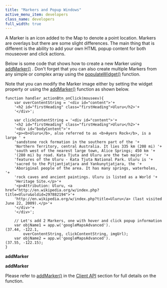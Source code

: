 ```yaml
---
title: "Markers and Popup Windows"
active_menu_item: developers
class_name: developers
full_width: true
---
```



A Marker is an icon added to the Map to denote a point location. Markers are overlays but there are some slight differences. The main thing that is different is the ability to add your own HTML popup content for both mouseover and click actions.

Below is some code that shows how to create a new Marker using [addMarker()](/developers/documentation/scripting-apis/client-api/widget-object-functions/advanced-maps/addmarker) . Don't forget that you can also create multiple Markers from any simple or complex array using the [populateWidget()](/developers/documentation/product-guide/advanced-important-widgets/google-v3-maps-widget/using-populatewidget) function.

Note that you can modify the Marker image either by setting the widget property or using the [addMarker()](/developers/documentation/scripting-apis/client-api/widget-object-functions/advanced-maps/addmarker) function as shown below.

    function handler_actionBtn_onClick(mouseev){
        var overContentString = '<div id="content">'+
        '<h2 id="firstHeading" class="firstHeading">Uluru</h2>'+
        '</div>';
     
        var clickContentString = '<div id="content">'+
        '<h2 id="firstHeading" class="firstHeading">Uluru</h2>'+
        '<div id="bodyContent">'+
        '<p><b>Uluru</b>, also referred to as <b>Ayers Rock</b>, is a large ' +
        'sandstone rock formation in the southern part of the '+
        'Northern Territory, central Australia. It lies 335 km (208 mi) '+
        'south west of the nearest large town, Alice Springs; 450 km '+
        '(280 mi) by road. Kata Tjuta and Uluru are the two major '+
        'features of the Uluru - Kata Tjuta National Park. Uluru is '+
        'sacred to the Pitjantjatjara and Yankunytjatjara, the '+
        'Aboriginal people of the area. It has many springs, waterholes, '+
        'rock caves and ancient paintings. Uluru is listed as a World '+
        'Heritage Site.</p>'+
        '<p>Attribution: Uluru, <a href="http://en.wikipedia.org/w/index.php?title=Uluru&oldid=297882194">'+
        'http://en.wikipedia.org/w/index.php?title=Uluru</a> (last visited June 22, 2009).</p>'+
        '</div>'+
        '</div>';
     
        // Let's add 2 Markers, one with hover and click popup information
        var objName1 = app.w('googleMapsAdvanced').
    (37.44, -122.1, 
            overContentString, clickContentString, imgUrl);
        var objName2 = app.w('googleMapsAdvanced').
    (37.55, -122.15);
    }
   

**addMarker**

**addMarker**

Please refer to [addMarker()](/developers/documentation/scripting-apis/client-api/widget-object-functions/advanced-maps/addmarker) in the [Client API](/developers/documentation/scripting-apis/client-api/) section for full details on the function.


